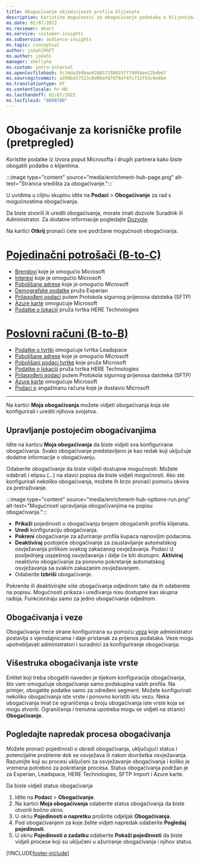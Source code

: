 ```yaml
---
title: Obogaćivanje objedinjenih profila klijenata
description: Koristite mogućnosti za obogaćivanje podataka o klijentima.
ms.date: 02/07/2022
ms.reviewer: mhart
ms.service: customer-insights
ms.subservice: audience-insights
ms.topic: conceptual
author: jodahlMSFT
ms.author: jodahl
manager: shellyha
ms.custom: intro-internal
ms.openlocfilehash: 5c3dda3b9bae828857258025ff79958ee22bdb6f
ms.sourcegitcommit: a399bd17523c8d06afd7d78af4fc711f93c0e8be
ms.translationtype: HT
ms.contentlocale: hr-HR
ms.lasthandoff: 02/07/2022
ms.locfileid: "8098780"
---
```

# <a name="enrichment-for-customer-profiles-preview"></a>Obogaćivanje za korisničke profile (pretpregled)

Koristite podatke iz izvora poput Microsofta i drugih partnera kako biste obogatili podatke o klijentima.

:::image type="content" source="media/enrichment-hub-page.png" alt-text="Stranica središta za obogaćivanje.":::

U uvidima u ciljnu skupinu idite na **Podaci** > **Obogaćivanje** za rad s mogućnostima obogaćivanja.  

Da biste stvorili ili uredili obogaćivanja, morate imati dozvole Suradnik ili Administrator. Za dodatne informacije pogledajte [Dozvole](permissions.md).

Na kartici **Otkrij** pronaći ćete sve podržane mogućnosti obogaćivanja.

# <a name="individual-consumers-b-to-c"></a>[Pojedinačni potrošači (B-to-C)](#tab/b2c)

- [Brendovi](enrichment-microsoft.md) koje je omogućio Microsoft
- [Interesi](enrichment-microsoft.md) koje je omogućio Microsoft
- [Poboljšane adrese](enrichment-enhanced-addresses.md) koje je omogućio Microsoft 
- [Demografske podatke](enrichment-experian.md) pruža Experian
- [Prilagođeni podaci](enrichment-SFTP-custom-import.md) putem Protokola sigurnog prijenosa datoteka (SFTP) 
- [Azure karte](enrichment-azure-maps.md) omogućuje Microsoft
- [Podatke o lokaciji](enrichment-here.md) pruža tvrtka HERE Technologies 

# <a name="business-accounts-b-to-b"></a>[Poslovni računi (B-to-B)](#tab/b2b)

- [Podatke o tvrtki](enrichment-leadspace.md) omogućuje tvrtka Leadspace
- [Poboljšane adrese](enrichment-enhanced-addresses.md) koje je omogućio Microsoft 
- [Poboljšani podaci tvrtke](enrichment-enhanced-company-data.md) koje pruža Microsoft
- [Podatke o lokaciji](enrichment-here.md) pruža tvrtka HERE Technologies 
- [Prilagođeni podaci](enrichment-SFTP-custom-import.md) putem Protokola sigurnog prijenosa datoteka (SFTP) 
- [Azure karte](enrichment-azure-maps.md) omogućuje Microsoft
- [Podaci o](enrichment-office.md) angažmanu računa koje je dostavio Microsoft

---

Na kartici **Moja obogaćivanja** možete vidjeti obogaćivanja koja ste konfigurirali i urediti njihova svojstva.

## <a name="manage-existing-enrichments"></a>Upravljanje postojećim obogaćivanjima

Idite na karticu **Moja obogaćivanja** da biste vidjeli sva konfigurirana obogaćivanja. Svako obogaćivanje predstavljeno je kao redak koji uključuje dodatne informacije o obogaćivanju.

Odaberite obogaćivanje da biste vidjeli dostupne mogućnosti. Možete odabrati i elipsu (...) na stavci popisa da biste vidjeli mogućnosti. Ako ste konfigurirali nekoliko obogaćivanja, možete ih brzo pronaći pomoću okvira za pretraživanje.

:::image type="content" source="media/enrichment-hub-options-run.png" alt-text="Mogućnosti upravljanja obogaćivanjima na popisu obogaćivanja.":::

- **Prikaži** pojedinosti o obogaćivanju brojem obogaćenih profila klijenata.
- **Uredi** konfiguraciju obogaćivanja.
- **Pokreni** obogaćivanje za ažuriranje profila kupaca najnovijim podacima.
- **Deaktiviraj** postojeće obogaćivanje za zaustavljanje automatskog osvježavanja prilikom svakog zakazanog osvježavanja. Podaci iz posljednjeg uspješnog osvježavanja i dalje će biti dostupni. **Aktiviraj** neaktivno obogaćivanje za ponovno pokretanje automatskog osvježavanja sa svakim zakazanim osvježavanjem.
- Odaberite **Izbriši** obogaćivanje.

Pokrenite ili deaktivirajte više obogaćivanja odjednom tako da ih odaberete na popisu. Mogućnosti prikaza i uređivanja nisu dostupne kao skupna radnja. Funkcioniraju samo za jedno obogaćivanje odjednom.

## <a name="enrichments-and-connections"></a>Obogaćivanja i veze

Obogaćivanja treće strane konfigurirana su pomoću [veza](connections.md) koje administrator postavlja s vjerodajnicama i daje pristanak za prijenos podataka. Veze mogu upotrebljavati administratori i suradnici za konfiguriranje obogaćivanja.  

## <a name="multiple-enrichments-of-the-same-type"></a>Višestruka obogaćivanja iste vrste

Entitet koji treba obogatiti naveden je tijekom konfiguracije obogaćivanja, što vam omogućuje obogaćivanje samo podskupina vaših profila. Na primjer, obogatite podatke samo za određeni segment. Možete konfigurirati nekoliko obogaćivanja iste vrste i ponovno koristiti istu vezu. Neka obogaćivanja imat će ograničenja u broju obogaćivanja iste vrste koja se mogu stvoriti. Ograničenja i trenutna upotreba mogu se vidjeti na stranici **Obogaćivanje**.

## <a name="see-the-progress-of-the-enrichment-process"></a>Pogledajte napredak procesa obogaćivanja

Možete pronaći pojedinosti o obradi obogaćivanja, uključujući status i potencijalne probleme dok se osvježava ili nakon dovršetka osvježavanja. Razumijte koji su procesi uključeni za osvježavanje obogaćivanja i koliko je vremena potrebno za pokretanje procesa. Status obogaćivanja podržan je za Experian, Leadspace, HERE Technologies, SFTP Import i Azure karte.

Da biste vidjeli status obogaćivanja

1. Idite na **Podaci** > **Obogaćivanje**. 
1. Na kartici **Moja obogaćivanja** odaberite status obogaćivanja da biste otvorili bočno okno. 
1. U oknu **Pojedinosti o napretku** proširite odjeljak **Obogaćivanja**. 
1. Pod obogaćivanjem za koje želite vidjeti napredak odaberite **Pogledaj pojedinosti**. 
1. U oknu **Pojedinosti o zadatku** odaberite **Pokaži pojedinosti** da biste vidjeli procese koji su uključeni u ažuriranje obogaćivanja i njihov status. 

[!INCLUDE[footer-include](../includes/footer-banner.md)]
